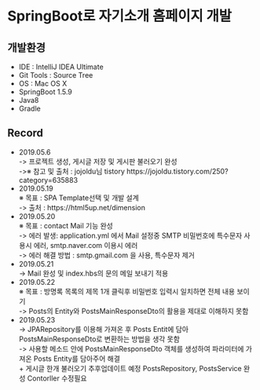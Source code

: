 <h1>SpringBoot로 자기소개 홈페이지 개발</h1>

<h2>개발환경</h2>
<ul>
 <li>IDE : IntelliJ IDEA Ultimate</li>
 <li>Git Tools : Source Tree</li>
 <li>OS : Mac OS X</li>
 <li>SpringBoot 1.5.9</li>
 <li>Java8</li>
 <li>Gradle</li>
</ul>

<h2>Record</h2>
<ul>
 <li>2019.05.6</li>
  -> 프로젝트 생성, 게시글 저장 및 게시판 불러오기 완성<br>
  ->※ 참고 및 출처 : jojoldu님 tistory  https://jojoldu.tistory.com/250?category=635883<br>
 <li>2019.05.19</li>
  ※ 목표 : SPA Template선택 및 개발 설계<br>
  -> 출처 : https://html5up.net/dimension<br>
 <li>2019.05.20</li>
 ※ 목표 : contact Mail 기능 완성<br>
 -> 에러 발생: application.yml 에서 Mail 설정중 SMTP 비밀번호에 특수문자 사용시 에러, smtp.naver.com 이용시 에러 <br>
 -> 에러 해결 방법 : smtp.gmail.com 을 사용, 특수문자 제거<br>
 <li>2019.05.21</li>
 -> Mail 완성 및 index.hbs의 문의 메일 보내기 적용<br>
 <li>2019.05.22</li>
 ※ 목표 : 방명록 목록의 제목 1개 클릭후 비밀번호 입력시 일치하면 전체 내용 보이기<br> 
 -> Posts의 Entity와 PostsMainResponseDto의 활용을 제대로 이해하지 못함<br>
 <li>2019.05.23</li>
 -> JPARepository를 이용해 가져온 후  Posts Entit에 담아 PostsMainResponseDto로 변환하는 방법을 생각 못함<br>
 -> 사용할 메소드 안에 PostsMainResponseDto 객체를 생성하여 파라미터에 가져온 Posts Entity를 담아주어 해결<br>
   + 게시글 한개 불러오기 추후업데이트 예정 PostsRepository, PostsService 완성 Contorller 수정필요<br> 
</ul> 
